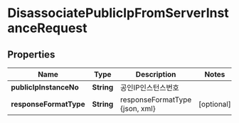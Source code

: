 
# DisassociatePublicIpFromServerInstanceRequest

## Properties
Name | Type | Description | Notes
------------ | ------------- | ------------- | -------------
**publicIpInstanceNo** | **String** | 공인IP인스턴스번호 | 
**responseFormatType** | **String** | responseFormatType {json, xml} |  [optional]



